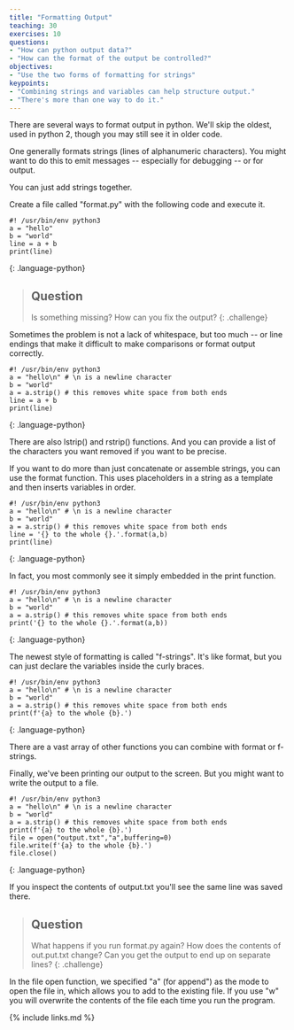 ```yaml
---
title: "Formatting Output"
teaching: 30
exercises: 10
questions:
- "How can python output data?"
- "How can the format of the output be controlled?"
objectives:
- "Use the two forms of formatting for strings"
keypoints:
- "Combining strings and variables can help structure output."
- "There's more than one way to do it."
---
```


There are several ways to format output in python. We'll skip the oldest, used in python 2, though you may still see it in older code.  

One generally formats strings (lines of alphanumeric characters). You might want to do this to emit messages -- especially for debugging -- or for output.

You can just add strings together.

Create a file called "format.py" with the following code and execute it.

~~~
#! /usr/bin/env python3
a = "hello"
b = "world"
line = a + b
print(line)
~~~
{: .language-python}

> ## Question
>
> Is something missing? How can you fix the output?
{: .challenge}

Sometimes the problem is not a lack of whitespace, but too much -- or line endings that make it difficult to make comparisons or format output correctly.

~~~
#! /usr/bin/env python3
a = "hello\n" # \n is a newline character
b = "world"
a = a.strip() # this removes white space from both ends
line = a + b
print(line)
~~~
{: .language-python}

There are also lstrip() and rstrip() functions. And you can provide a list of the characters you want removed if you want to be precise.

If you want to do more than just concatenate or assemble strings, you can use the format function. This uses placeholders in a string as a template and then inserts variables in order.

~~~
#! /usr/bin/env python3
a = "hello\n" # \n is a newline character
b = "world"
a = a.strip() # this removes white space from both ends
line = '{} to the whole {}.'.format(a,b)
print(line)
~~~
{: .language-python}

In fact, you most commonly see it simply embedded in the print function.

~~~
#! /usr/bin/env python3
a = "hello\n" # \n is a newline character
b = "world"
a = a.strip() # this removes white space from both ends
print('{} to the whole {}.'.format(a,b))
~~~
{: .language-python}

The newest style of formatting is called "f-strings". It's like format, but you can just declare the variables inside the curly braces.

~~~
#! /usr/bin/env python3
a = "hello\n" # \n is a newline character
b = "world"
a = a.strip() # this removes white space from both ends
print(f'{a} to the whole {b}.')
~~~
{: .language-python}

There are a vast array of other functions you can combine with format or f-strings.

Finally, we've been printing our output to the screen. But you might want to write the output to a file.

~~~
#! /usr/bin/env python3
a = "hello\n" # \n is a newline character
b = "world"
a = a.strip() # this removes white space from both ends
print(f'{a} to the whole {b}.')
file = open("output.txt","a",buffering=0)
file.write(f'{a} to the whole {b}.')
file.close()
~~~
{: .language-python}

If you inspect the contents of output.txt you'll see the same line was saved there.

> ## Question
>
> What happens if you run format.py again? How does the contents of out.put.txt change? Can you get the output to end up on separate lines?
{: .challenge}

In the file open function, we specified "a" (for append") as the mode to open the file in, which allows you to add to the existing file. If you use "w" you will overwrite the contents of the file each time you run the program.

{% include links.md %}
